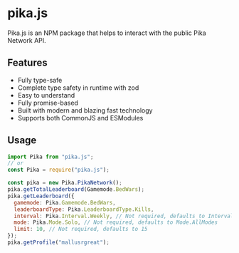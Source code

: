 # pika.js

Pika.js is an NPM package that helps to interact with the public Pika Network API.

## Features

- Fully type-safe
- Complete type safety in runtime with zod
- Easy to understand
- Fully promise-based
- Built with modern and blazing fast technology
- Supports both CommonJS and ESModules

## Usage

```js
import Pika from "pika.js";
// or
const Pika = require("pika.js");

const pika = new Pika.PikaNetwork();
pika.getTotalLeaderboard(Gamemode.BedWars);
pika.getLeaderboard({
  gamemode: Pika.Gamemode.BedWars,
  leaderboardType: Pika.LeaderboardType.Kills,
  interval: Pika.Interval.Weekly, // Not required, defaults to Interval.AllTime
  mode: Pika.Mode.Solo, // Not required, defaults to Mode.AllModes
  limit: 10, // Not required, defaults to 15
});
pika.getProfile("mallusrgreat");
```
